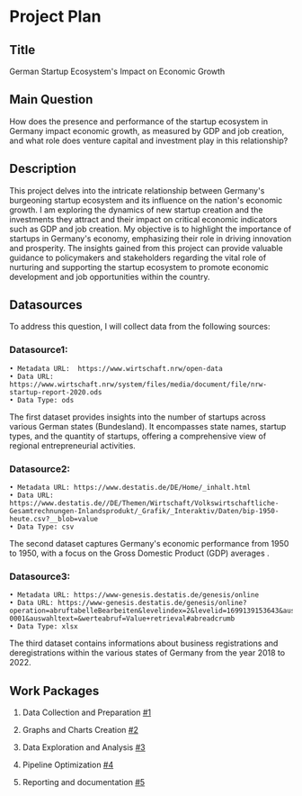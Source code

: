# Project Plan

## Title

German Startup Ecosystem's Impact on Economic Growth

## Main Question

How does the presence and performance of the startup ecosystem in Germany impact economic growth, as measured by GDP and job creation, and what role does venture capital and investment play in this relationship?

## Description

This project delves into the intricate relationship between Germany's burgeoning startup ecosystem and its influence on the nation's economic growth. I am exploring the dynamics of new startup creation and the investments they attract and their impact on critical economic indicators such as GDP and job creation.
My objective is to highlight the importance of startups in Germany's economy, emphasizing their role in driving innovation and prosperity. The insights gained from this project can provide valuable guidance to policymakers and stakeholders regarding the vital role of nurturing and supporting the startup ecosystem to promote economic development and job opportunities within the country.


## Datasources

To address this question,  I will collect data from the following sources:

### Datasource1:
	• Metadata URL:  https://www.wirtschaft.nrw/open-data
	• Data URL:  https://www.wirtschaft.nrw/system/files/media/document/file/nrw-startup-report-2020.ods
	• Data Type: ods
The first dataset provides insights into the number of startups across various German states (Bundesland). It encompasses state names, startup types, and the quantity of startups, offering a comprehensive view of regional entrepreneurial activities.

### Datasource2:
	• Metadata URL: https://www.destatis.de/DE/Home/_inhalt.html
	• Data URL: https://www.destatis.de//DE/Themen/Wirtschaft/Volkswirtschaftliche-Gesamtrechnungen-Inlandsprodukt/_Grafik/_Interaktiv/Daten/bip-1950-heute.csv?__blob=value
	• Data Type: csv
The second dataset captures Germany's economic performance from 1950 to 1950, with a focus on the Gross Domestic Product (GDP) averages .

### Datasource3:
	• Metadata URL: https://www-genesis.destatis.de/genesis/online
	• Data URL: https://www-genesis.destatis.de/genesis/online?operation=abruftabelleBearbeiten&levelindex=2&levelid=1699139153643&auswahloperation=abruftabelleAuspraegungAuswaehlen&auswahlverzeichnis=ordnungsstruktur&auswahlziel=werteabruf&code=52311-0001&auswahltext=&werteabruf=Value+retrieval#abreadcrumb
	• Data Type: xlsx
The third dataset contains informations about business registrations and deregistrations within the various states of Germany from the year 2018 to 2022. 

<!-- Note : I'm still looking for other datasets to answer my question . -->

## Work Packages

1. Data Collection and Preparation [#1][i1]

2. Graphs and Charts Creation [#2][i2]

3. Data Exploration and Analysis [#3][i3]

4. Pipeline  Optimization [#4][i4]

5. Reporting and documentation [#5][i5]

[i1]: https://github.com/lyndanajjar/made-template/issues/1
[i2]: https://github.com/lyndanajjar/made-template/issues/2
[i3]: https://github.com/lyndanajjar/made-template/issues/3
[i4]: https://github.com/lyndanajjar/made-template/issues/4
[i5]: https://github.com/lyndanajjar/made-template/issues/5
